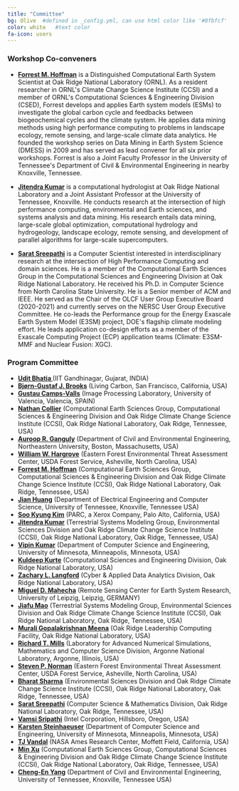 ```yaml
---
title: "Committee"
bg: Olive  #defined in _config.yml, can use html color like '#0fbfcf'
color: white   #text color
fa-icon: users
---
```

### Workshop Co-conveners

 * <a target="_blank"
href="https://www.climatemodeling.org/~forrest/"><b>Forrest
M. Hoffman</b></a> is a Distinguished Computational Earth System Scientist at Oak Ridge
National Laboratory (ORNL). As a resident researcher in ORNL's Climate Change Science
Institute (CCSI) and a member of ORNL's Computational Sciences & Engineering Division
(CSED), Forrest develops and applies Earth system models (ESMs) to investigate the global
carbon cycle and feedbacks between biogeochemical cycles and the climate system. He applies
data mining methods using high performance computing to problems in landscape ecology,
remote sensing, and large-scale climate data analytics. He founded the workshop series on Data
Mining in Earth System Science (DMESS) in 2009 and has served as lead convener for all six
prior workshops. Forrest is also a Joint Faculty Professor in the University of Tennessee's
Department of Civil & Environmental Engineering in nearby Knoxville, Tennessee.

 * <a target="_blank" href="https://www.climatemodeling.org/~jkumar/"> <b>Jitendra Kumar</b></a>
is a computational hydrologist at Oak Ridge National Laboratory
and a Joint Assistant Professor at the University of Tennessee,
Knoxville. He conducts research at the intersection of high performance
computing, environmental and Earth sciences, and systems analysis
and data mining. His research entails data mining, large-scale global
optimization, computational hydrology and hydrogeology, landscape ecology,
remote sensing, and development of parallel algorithms for large-scale
supercomputers.

 * <a target="_blank" href="https://sarats.com/"><b>Sarat
Sreepathi</b></a> is a Computer Scientist interested in interdisciplinary research at the intersection of High Performance Computing and domain sciences. He is a member of the Computational Earth Sciences Group in the Computational Sciences and Engineering Division at Oak Ridge National Laboratory. He received his Ph.D. in Computer Science from North Carolina State University. He is a Senior member of ACM and IEEE. He served as the Chair of the OLCF User Group Executive Board (2020-2021) and currently serves on the NERSC User Group Executive Committee.
He co-leads the Performance group for the Energy Exascale Earth System Model (E3SM) project, DOE's flagship climate modeling effort. He leads application co-design efforts as a member of the Exascale Computing Project (ECP) application teams (Climate: E3SM-MMF and Nuclear Fusion: XGC). 

### Program Committee 

<ul>
<li> <b><a target="_blank" href="https://www.iitgn.ac.in/faculty/civil/udit.htm">Udit Bhatia </a></b> (IIT Gandhinagar, Gujarat, INDIA)</li>
<li> <b><a target="_blank" href="https://www.linkedin.com/in/bjornbrooks/">Bj&oslash;rn-Gustaf J. Brooks</a></b> (Living Carbon, San Francisco, California, USA)</li>
<li> <b><a target="_blank" href="https://www.uv.es/gcamps/">Gustau Camps-Valls</a></b> (Image Processing Laboratory, University of Valencia, Valencia, SPAIN)</li>
<li> <b><a target="_blank" href="https://nocollier.github.io/">Nathan Collier</a></b> (Computational Earth Sciences Group, Computational Sciences &amp; Engineering Division and Oak Ridge Climate Change Science Institute (CCSI), Oak Ridge National Laboratory, Oak Ridge, Tennessee, USA)</li>
<li> <b><a target="_blank" href="http://www.civ.neu.edu/people/ganguly-auroop">Auroop R. Ganguly</a></b> (Department of Civil and Environmental Engineering, Northeastern University, Boston, Massachusetts, USA)</li>
<li> <b><a target="_blank" href="https://www.geobabble.org/~hnw">William W. Hargrove</a></b> (Eastern Forest Environmental Threat Assessment Center, USDA Forest Service, Asheville, North Carolina, USA)</li>
<li> <b><a target="_blank" href="https://www.climatemodeling.org/~forrest/">Forrest M. Hoffman</a></b> (Computational Earth Sciences Group, Computational Sciences &amp; Engineering Division and Oak Ridge Climate Change Science Institute (CCSI), Oak Ridge National Laboratory, Oak Ridge, Tennessee, USA)</li>
<li> <b><a target="_blank" href="http://web.eecs.utk.edu/~huangj/">Jian Huang</a></b> (Department of Electrical Engineering and Computer Science, University of Tennessee, Knoxville, Tennessee USA)</li>
<li> <b><a target="_blank" href="https://www.linkedin.com/in/soo-kyung-kim-a9758217/">Soo Kyung Kim</a></b> (PARC, a Xerox Company, Palo Alto, California, USA)</li>
<li> <b><a target="_blank" href="https://www.climatemodeling.org/~jkumar">Jitendra Kumar</a></b> (Terrestrial Systems Modeling Group, Environmental Sciences Division and Oak Ridge Climate Change Science Institute (CCSI), Oak Ridge National Laboratory, Oak Ridge, Tennessee, USA)</li>
<li> <b><a target="_blank" href="https://www-users.cs.umn.edu/~kumar001/">Vipin Kumar</a></b> (Department of Computer Science and Engineering, University of Minnesota, Minneapolis, Minnesota, USA)</li>
 <li> <b><a target="_blank" href="https://www.linkedin.com/in/kuldeepkurte">Kuldeep Kurte</a></b> (Computational Sciences and Engineering Division, Oak Ridge National Laboratory, USA)</li>
<li> <b><a target="_blank" href="https://langfordzl.github.io/">Zachary L. Langford</a></b> (Cyber &amp; Applied Data Analytics Division, Oak Ridge National Laboratory, USA)</li>
<li> <b><a target="_blank" href="https://rsc4earth.de/authors/mmahecha/">Miguel D. Mahecha</a></b> (Remote Sensing Center for Earth System Research, University of Leipzig, Leipzig, GERMANY)</li>
<li> <b><a target="_blank" href="https://www.ornl.gov/staff-profile/jiafu-mao">Jiafu Mao</a></b> (Terrestrial Systems Modeling Group, Environmental Sciences Division and Oak Ridge Climate Change Science Institute (CCSI), Oak Ridge National Laboratory, Oak Ridge, Tennessee, USA)</li>
<li> <b><a target="_blank" href="https://sites.google.com/view/muraligm/">Murali Gopalakrishnan Meena</a></b> (Oak Ridge Leadership Computing Facility, Oak Ridge National Laboratory, USA)</li>
<li> <b><a target="_blank" href="https://climatemodeling.org/~rmills/">Richard T. Mills</a></b> (Laboratory for Advanced Numerical Simulations, Mathematics and Computer Science Division, Argonne National Laboratory, Argonne, Illinois, USA)</li>
<li> <b><a target="_blank" href="https://www.srs.fs.usda.gov/staff/429">Steven P. Norman</a></b> (Eastern Forest Environmental Threat Assessment Center, USDA Forest Service, Asheville, North Carolina, USA)</li>
<li> <b><a target="_blank" href="https://www.climatemodeling.org/~bharat/">Bharat Sharma</a></b> (Environmental Sciences Division and Oak Ridge Climate Change Science Institute (CCSI), Oak Ridge National Laboratory, Oak Ridge, Tennessee, USA)</li>
<li> <b><a target="_blank" href="http://sarats.com/">Sarat Sreepathi</a></b> (Computer Science &amp; Mathematics Division, Oak Ridge National Laboratory, Oak Ridge, Tennessee, USA)</li>
<li> <b><a target="_blank" href="https://www.linkedin.com/in/vamsisripathi/">Vamsi Sripathi</a></b> (Intel Corporation, Hillsboro, Oregon, USA)</li>
<li> <b><a target="_blank" href="http://www-users.cs.umn.edu/~ksteinha/">Karsten Steinhaeuser</a></b> (Department of Computer Science and Engineering, University of Minnesota, Minneapolis, Minnesota, USA)</li>
<li> <b><a target="_blank" href="https://thomasvandal.com/">TJ Vandal</a></b> (NASA Ames Research Center, Moffett Field, California, USA)</li>
<li> <b><a target="_blank" href="https://climatechangescience.ornl.gov/content/min-xu">Min Xu</a></b> (Computational Earth Sciences Group, Computational Sciences &amp; Engineering Division and Oak Ridge Climate Change Science Institute (CCSI), Oak Ridge National Laboratory, Oak Ridge, Tennessee, USA)</li>
<li> <b><a target="_blank" href="https://www.linkedin.com/in/cheng-en-yang-38665698/">Cheng-En Yang</a></b> (Department of Civil and Environmental Engineering, University of Tennessee, Knoxville, Tennessee USA)</li>
</ul>
